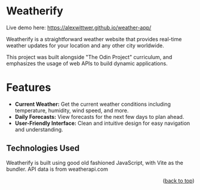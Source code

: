 # Weatherify
<a name="readme-top"></a>

Live demo here: https://alexwittwer.github.io/weather-app/

Weatherify is a straightforward weather website that provides real-time weather updates for your location and any other city worldwide.

This project was built alongside "The Odin Project" curriculum, and emphasizes the usage of web APIs to build dynamic applications.

# Features

- **Current Weather:** Get the current weather conditions including temperature, humidity, wind speed, and more.
- **Daily Forecasts:** View forecasts for the next few days to plan ahead.
- **User-Friendly Interface:** Clean and intuitive design for easy navigation and understanding.

## Technologies Used

Weatherify is built using good old fashioned JavaScript, with Vite as the bundler. API data is from weatherapi.com


<p align="right">(<a href="#readme-top">back to top</a>)</p>

